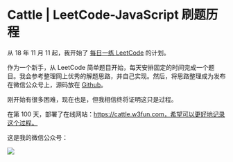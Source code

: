 # Cattle | LeetCode-JavaScript 刷题历程

从 18 年 11 月 11 起，我开始了 [每日一练 LeetCode](https://blog.w3fun.com/zh/daily-plan-for-leetcode/) 的计划。

作为一个新手，从 LeetCode 简单题目开始，每天安排固定的时间完成一个题目。我会参考整理网上优秀的解题思路，并自己实现。然后，将思路整理成为发布在微信公众号上，源码放在 [Github](https://github.com/swpuLeo/cattle)。

刚开始有很多困难，现在也是，但我相信终将证明这只是过程。

在第 100 天，部署了在线网站：https://cattle.w3fun.com，希望可以更好地记录这个过程。

这是我的微信公众号：

![](https://github.com/swpuLeo/cattle/blob/master/img/qrcode_v3_sm.jpg)